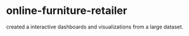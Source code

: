 # online-furniture-retailer
created a interactive dashboards and visualizations from a large dataset.
